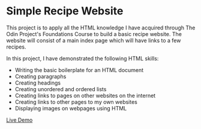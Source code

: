 # Simple Recipe Website

This project is to apply all the HTML knowledge I have acquired through The Odin Project's Foundations Course to build a basic recipe website. The website will consist of a main index page which will have links to a few recipes.

In this project, I have demonstrated the following HTML skills:
- Writing the basic boilerplate for an HTML document
- Creating paragraphs
- Creating headings
- Creating unordered and ordered lists
- Creating links to pages on other websites on the internet
- Creating links to other pages to my own websites
- Displaying images on webpages using HTML

[Live Demo](https://quandaworld.github.io/odin-recipes/)
